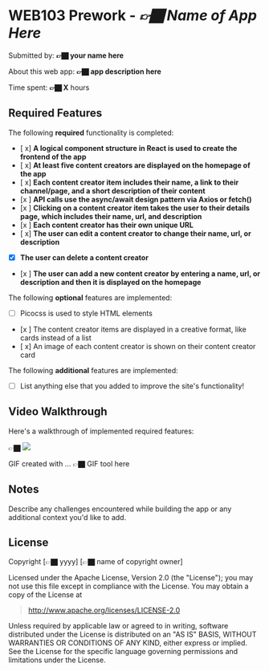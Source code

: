 # WEB103 Prework - *👉🏿 Name of App Here*

Submitted by: **👉🏿 your name here**

About this web app: **👉🏿 app description here**

Time spent: **👉🏿 X** hours

## Required Features

The following **required** functionality is completed:

<!-- 👉🏿👉🏿👉🏿 Make sure to check off completed functionality below -->
- [ x] **A logical component structure in React is used to create the frontend of the app**
- [ x] **At least five content creators are displayed on the homepage of the app**
- [ x] **Each content creator item includes their name, a link to their channel/page, and a short description of their content**
- [x ] **API calls use the async/await design pattern via Axios or fetch()**
- [x ] **Clicking on a content creator item takes the user to their details page, which includes their name, url, and description**
- [x ] **Each content creator has their own unique URL**
- [ x] **The user can edit a content creator to change their name, url, or description**
- [x] **The user can delete a content creator**
- [x ] **The user can add a new content creator by entering a name, url, or description and then it is displayed on the homepage**

The following **optional** features are implemented:

- [ ] Picocss is used to style HTML elements
- [x ] The content creator items are displayed in a creative format, like cards instead of a list
- [ x] An image of each content creator is shown on their content creator card

The following **additional** features are implemented:

* [ ] List anything else that you added to improve the site's functionality!

## Video Walkthrough

Here's a walkthrough of implemented required features:

👉🏿
![](github.com/mahdyah/CreatorVerse_Prework/blob/main/Prework/walkThrough.gif)

<!-- Replace this with whatever GIF tool you used! -->
GIF created with ...  👉🏿 GIF tool here
<!-- Recommended tools:
[Kap](https://getkap.co/) for macOS
[ScreenToGif](https://www.screentogif.com/) for Windows
[peek](https://github.com/phw/peek) for Linux. -->

## Notes

Describe any challenges encountered while building the app or any additional context you'd like to add.

## License

Copyright [👉🏿 yyyy] [👉🏿 name of copyright owner]

Licensed under the Apache License, Version 2.0 (the "License"); you may not use this file except in compliance with the License. You may obtain a copy of the License at

> http://www.apache.org/licenses/LICENSE-2.0

Unless required by applicable law or agreed to in writing, software distributed under the License is distributed on an "AS IS" BASIS, WITHOUT WARRANTIES OR CONDITIONS OF ANY KIND, either express or implied. See the License for the specific language governing permissions and limitations under the License.
